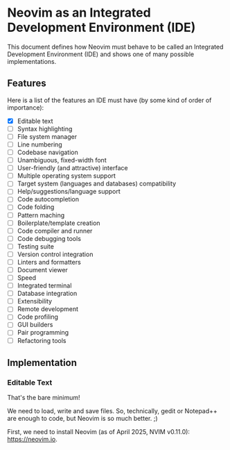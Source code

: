 # Neovim as an Integrated Development Environment (IDE)

This document defines how Neovim must behave to be called an Integrated 
Development Environment (IDE) and shows one of many possible
implementations.

## Features

Here is a list of the features an IDE must have (by some kind of order 
of importance):

- [x] Editable text
- [ ] Syntax highlighting
- [ ] File system manager
- [ ] Line numbering
- [ ] Codebase navigation
- [ ] Unambiguous, fixed-width font
- [ ] User-friendly (and attractive) interface
- [ ] Multiple operating system support
- [ ] Target system (languages and databases) compatibility
- [ ] Help/suggestions/language support
- [ ] Code autocompletion
- [ ] Code folding
- [ ] Pattern maching
- [ ] Boilerplate/template creation
- [ ] Code compiler and runner
- [ ] Code debugging tools
- [ ] Testing suite
- [ ] Version control integration
- [ ] Linters and formatters
- [ ] Document viewer
- [ ] Speed
- [ ] Integrated terminal
- [ ] Database integration
- [ ] Extensibility
- [ ] Remote development
- [ ] Code profiling
- [ ] GUI builders
- [ ] Pair programming
- [ ] Refactoring tools

## Implementation

### Editable Text

That's the bare minimum!

We need to load, write and save files. So, technically, gedit or Notepad++ are
enough to code, but Neovim is so much better. ;)

First, we need to install Neovim (as of April 2025, NVIM v0.11.0): https://neovim.io.

